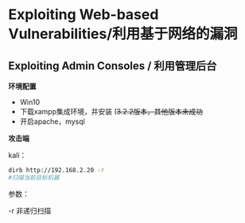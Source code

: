# Exploiting Web-based Vulnerabilities/利用基于网络的漏洞

## Exploiting Admin Consoles / 利用管理后台

**环境配置**

* Win10
* 下载xampp集成环境，并安装 (~~3.2.2版本，其他版本未成功~~
* 开启apache，mysql

**攻击端**

kali：

```bash
dirb http://192.168.2.20 -r 
#扫描当前目标机器
```

参数：

-r 非递归扫描

